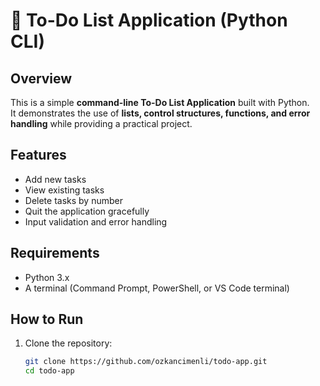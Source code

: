 # 📝 To-Do List Application (Python CLI)

## Overview
This is a simple **command-line To-Do List Application** built with Python.  
It demonstrates the use of **lists, control structures, functions, and error handling** while providing a practical project.

## Features
- Add new tasks
- View existing tasks
- Delete tasks by number
- Quit the application gracefully
- Input validation and error handling

## Requirements
- Python 3.x
- A terminal (Command Prompt, PowerShell, or VS Code terminal)

## How to Run
1. Clone the repository:
   ```bash
   git clone https://github.com/ozkancimenli/todo-app.git
   cd todo-app
